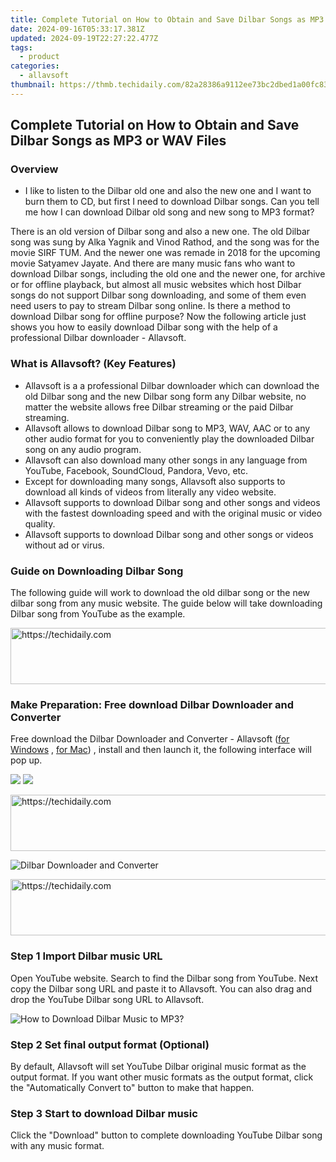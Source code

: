 ```yaml
---
title: Complete Tutorial on How to Obtain and Save Dilbar Songs as MP3 or WAV Files
date: 2024-09-16T05:33:17.381Z
updated: 2024-09-19T22:27:22.477Z
tags:
  - product
categories:
  - allavsoft
thumbnail: https://thmb.techidaily.com/82a28386a9112ee73bc2dbed1a00fc83e61f6f26163c69b1bc0d92f7095e097d.JPG
---
```


## Complete Tutorial on How to Obtain and Save Dilbar Songs as MP3 or WAV Files

### Overview

* I like to listen to the Dilbar old one and also the new one and I want to burn them to CD, but first I need to download Dilbar songs. Can you tell me how I can download Dilbar old song and new song to MP3 format?

There is an old version of Dilbar song and also a new one. The old Dilbar song was sung by Alka Yagnik and Vinod Rathod, and the song was for the movie SIRF TUM. And the newer one was remade in 2018 for the upcoming movie Satyamev Jayate. And there are many music fans who want to download Dilbar songs, including the old one and the newer one, for archive or for offline playback, but almost all music websites which host Dilbar songs do not support Dilbar song downloading, and some of them even need users to pay to stream Dilbar song online. Is there a method to download Dilbar song for offline purpose? Now the following article just shows you how to easily download Dilbar song with the help of a professional Dilbar downloader - Allavsoft.

### What is Allavsoft? (Key Features)

* Allavsoft is a a professional Dilbar downloader which can download the old Dilbar song and the new Dilbar song form any Dilbar website, no matter the website allows free Dilbar streaming or the paid Dilbar streaming.
* Allavsoft allows to download Dilbar song to MP3, WAV, AAC or to any other audio format for you to conveniently play the downloaded Dilbar song on any audio program.
* Allavsoft can also download many other songs in any language from YouTube, Facebook, SoundCloud, Pandora, Vevo, etc.
* Except for downloading many songs, Allavsoft also supports to download all kinds of videos from literally any video website.
* Allavsoft supports to download Dilbar song and other songs and videos with the fastest downloading speed and with the original music or video quality.
* Allavsoft supports to download Dilbar song and other songs or videos without ad or virus.

### Guide on Downloading Dilbar Song

The following guide will work to download the old dilbar song or the new dilbar song from any music website. The guide below will take downloading Dilbar song from YouTube as the example.

<!-- affiliate ads begin -->
<a href="https://appsumo.8odi.net/c/5597632/2082521/7443" target="_top" id="2082521">
  <img src="//a.impactradius-go.com/display-ad/7443-2082521" border="0" alt="https://techidaily.com" width="728" height="90"/>
</a>
<img height="0" width="0" src="https://appsumo.8odi.net/i/5597632/2082521/7443" style="position:absolute;visibility:hidden;" border="0" />
<!-- affiliate ads end -->

### Make Preparation: Free download Dilbar Downloader and Converter

Free download the Dilbar Downloader and Converter - Allavsoft ([for Windows](https://tools.techidaily.com/allavsoft/products/) , [for Mac](https://tools.techidaily.com/allavsoft/products/)) , install and then launch it, the following interface will pop up.

[![](https://www.allavsoft.com/how-to/../images/how-to/free-download-win.jpg)](https://tools.techidaily.com/allavsoft/products/) [![](https://www.allavsoft.com/how-to/../images/how-to/free-download-mac.jpg)](https://tools.techidaily.com/allavsoft/products/)

<!-- affiliate ads begin -->
<a href="https://appsumo.8odi.net/c/5597632/2137380/7443" target="_top" id="2137380">
  <img src="//a.impactradius-go.com/display-ad/7443-2137380" border="0" alt="https://techidaily.com" width="728" height="90"/>
</a>
<img height="0" width="0" src="https://appsumo.8odi.net/i/5597632/2137380/7443" style="position:absolute;visibility:hidden;" border="0" />
<!-- affiliate ads end -->

![Dilbar Downloader and Converter](https://www.allavsoft.com/how-to/../images/allavsoft/screen-shot-600.jpg)

<!-- affiliate ads begin -->
<a href="https://appsumo.8odi.net/c/5597632/2105866/7443" target="_top" id="2105866">
  <img src="//a.impactradius-go.com/display-ad/7443-2105866" border="0" alt="https://techidaily.com" width="728" height="90"/>
</a>
<img height="0" width="0" src="https://appsumo.8odi.net/i/5597632/2105866/7443" style="position:absolute;visibility:hidden;" border="0" />
<!-- affiliate ads end -->

### Step 1 Import Dilbar music URL

Open YouTube website. Search to find the Dilbar song from YouTube. Next copy the Dilbar song URL and paste it to Allavsoft. You can also drag and drop the YouTube Dilbar song URL to Allavsoft.

![How to Download Dilbar Music to MP3?](https://www.allavsoft.com/how-to/../images/how-to/download-rtmp-video/download-rtmp-video.jpg)

### Step 2 Set final output format (Optional)

By default, Allavsoft will set YouTube Dilbar original music format as the output format. If you want other music formats as the output format, click the "Automatically Convert to" button to make that happen.

### Step 3 Start to download Dilbar music

Click the "Download" button to complete downloading YouTube Dilbar song with any music format.

<ins class="adsbygoogle"
     style="display:block"
     data-ad-format="autorelaxed"
     data-ad-client="ca-pub-7571918770474297"
     data-ad-slot="1223367746"></ins>

<ins class="adsbygoogle"
     style="display:block"
     data-ad-client="ca-pub-7571918770474297"
     data-ad-slot="8358498916"
     data-ad-format="auto"
     data-full-width-responsive="true"></ins>
